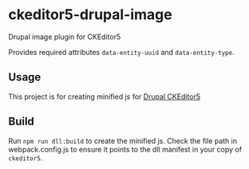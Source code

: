 # ckeditor5-drupal-image
Drupal image plugin for CKEditor5

Provides required attributes `data-entity-uuid` and `data-entity-type`.

## Usage

This project is for creating minified js for [Drupal CKEditor5](http://drupal.org/project/ckeditor5)

## Build

Run `npm run dll:build` to create the minified js. 
Check the file path in webpack.config.js to ensure it points to the dll manifest in your copy of `ckeditor5`.
